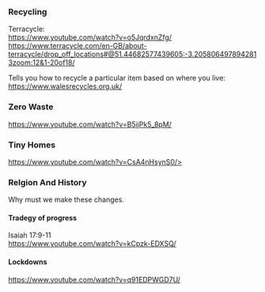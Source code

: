 ### Recycling
Terracycle:<br>
<https://www.youtube.com/watch?v=o5JqrdxnZfg/><br>
<https://www.terracycle.com/en-GB/about-terracycle/drop_off_locations#@51.44682577439605:-3.2058064978942813zoom:12&1-20of18/><br>

Tells you how to recycle a particular item based on where you live:<br>
<https://www.walesrecycles.org.uk/><br>

### Zero Waste
<https://www.youtube.com/watch?v=B5ijPk5_8pM/><br>

### Tiny Homes
https://www.youtube.com/watch?v=CsA4nHsynS0/><br>

### Relgion And History
Why must we make these changes.<br>

#### Tradegy of progress
Isaiah 17:9-11<br>
<https://www.youtube.com/watch?v=kCpzk-EDXSQ/><br>

#### Lockdowns
<https://www.youtube.com/watch?v=q91EDPWGD7U/><br>
